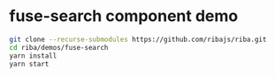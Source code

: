 # fuse-search component demo

```bash
git clone --recurse-submodules https://github.com/ribajs/riba.git
cd riba/demos/fuse-search
yarn install
yarn start
```
